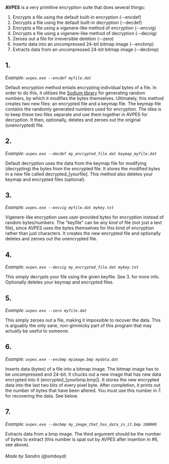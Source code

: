 **AVPES** is a very primitive encryption suite that does several things:

1. Encrypts a file using the default built-in encryption                 (--encdef)
2. Decrypts a file using the default built-in decryption                 (--decdef)
3. Encrypts a file using a vigenere-like method of encryption            (--encvig)
4. Dncrypts a file using a vigenere-like method of decryption            (--decvig)
5. Zeroes out a file for irreversible deletion                           (--zero) 
6. Inserts data into an uncompressed 24-bit bitmap image                 (--encbmp)
7. Extracts data from an uncompressed 24-bit bitmap image                (--decbmp)

## 1.
*Example: `avpes.exe --encdef myfile.dat`*

Default encryption method entails encrypting individual bytes of a file. In order to do this, it utilizes the [Sodium library](https://libsodium.org) for generating random numbers, by which it modifies the bytes themselves. Ultimately, this method creates two new files: an encrypted file and a keymap file. The keymap file contains the randomly generated numbers used for encryption. The idea is to keep these two files separate and use them together in AVPES for decryption. It then, optionally, deletes and zeroes out the original (unencrypted) file.

## 2. 
*Example: `avpes.exe --decdef my_encrypted_file.dat keymap_myfile.dat`*

Default decryption uses the data from the keymap file for modifying (decrypting) the bytes from the encrypted file. It stores the modified bytes in a new file called decrypted_[yourfile]. This method also deletes your keymap and encrypted files (optional).

## 3. 
*Example: `avpes.exe --encvig myfile.dat mykey.txt`*

Vigenere-like encryption uses user-provided bytes for encryption instead of random bytes/numbers. The "keyfile" can be any kind of file (not just a text file), since AVPES uses the bytes themselves for this kind of encryption rather than just characters. It creates the new encrypted file and optionally deletes and zeroes out the unencrypted file.

## 4.
*Example: `avpes.exe --decvig my_encrypted_file.dat mykey.txt`*

This simply decrypts your file using the given keyfile. See 3. for more info. Optionally deletes your keymap and encrypted files.

## 5.
*Example: `avpes.exe --zero myfile.dat`*

This simply zeroes out a file, making it impossible to recover the data. This is arguably the only sane, non-gimmicky part of this program that may actually be useful to someone.

## 6.
*Example: `avpes.exe --encbmp myimage.bmp mydata.dat`*

Inserts data (bytes) of a file into a bitmap image. The bitmap image has to be uncompressed and 24-bit. It chucks out a new image that has new data encrypted into it (encrypted_[yourbmp.bmp]). It stores the new encrypted data into the last two bits of every pixel byte. After completion, it prints out the number of bytes that have been altered. You must use this number in 7. for recovering the data. See below.

## 7.
*Example: `avpes.exe --decbmp my_image_that_has_data_in_it.bmp 100000`*

Extracts data from a bmp image. The third argument should be the number of bytes to extract (this number is spat out by AVPES after insertion in #6, see above).


###### Made by Sandro (@simboyd)
